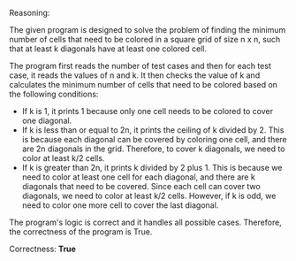 Reasoning:

The given program is designed to solve the problem of finding the minimum number of cells that need to be colored in a square grid of size n x n, such that at least k diagonals have at least one colored cell.

The program first reads the number of test cases and then for each test case, it reads the values of n and k. It then checks the value of k and calculates the minimum number of cells that need to be colored based on the following conditions:

- If k is 1, it prints 1 because only one cell needs to be colored to cover one diagonal.
- If k is less than or equal to 2n, it prints the ceiling of k divided by 2. This is because each diagonal can be covered by coloring one cell, and there are 2n diagonals in the grid. Therefore, to cover k diagonals, we need to color at least k/2 cells.
- If k is greater than 2n, it prints k divided by 2 plus 1. This is because we need to color at least one cell for each diagonal, and there are k diagonals that need to be covered. Since each cell can cover two diagonals, we need to color at least k/2 cells. However, if k is odd, we need to color one more cell to cover the last diagonal.

The program's logic is correct and it handles all possible cases. Therefore, the correctness of the program is True.

Correctness: **True**